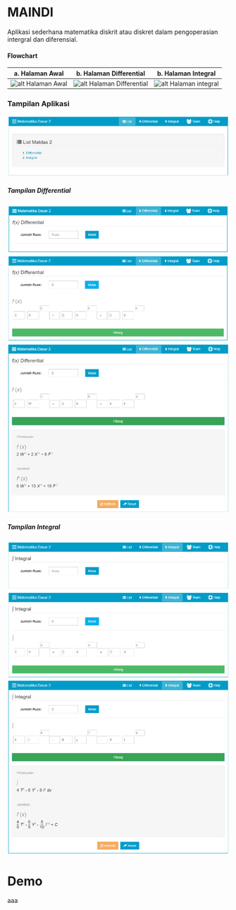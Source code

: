 # MAINDI
Aplikasi sederhana matematika diskrit atau diskret dalam pengoperasian intergral dan diferensial.

#### Flowchart
| a. Halaman Awal | b. Halaman Differential | b. Halaman Integral |
| ----------- | ----------- | ----------- |
| ![alt Halaman Awal](http://i1382.photobucket.com/albums/ah258/romadhonbyar/Github/MAINDI/halaman%20awal%20aplikasi%20maindi_zpsqvfxrxq8.png) | ![alt Halaman Differential](https://i1382.photobucket.com/albums/ah258/romadhonbyar/Github/MAINDI/halaman%20differensial%20aplikasi%20maindi_zps2atgyl4m.png) | ![alt Halaman integral](http://i1382.photobucket.com/albums/ah258/romadhonbyar/Github/MAINDI/halaman%20integral%20aplikasi%20maindi_zpscbblmws1.png) |


### Tampilan Aplikasi
![alt Tampilan awal](https://raw.githubusercontent.com/romadhonbyar/MAINDI/master/image/tampilan-awal.PNG)

##### Tampilan Differential
![alt Tampilan tab differential pada aplikasi MAINDI](https://raw.githubusercontent.com/romadhonbyar/MAINDI/master/image/tampilan-differential.PNG)
![alt Tampilan tab differential input pada aplikasi MAINDI](https://raw.githubusercontent.com/romadhonbyar/MAINDI/master/image/tampilan-differential-input.PNG)
![alt Tampilan tab differential output pada aplikasi MAINDI](https://raw.githubusercontent.com/romadhonbyar/MAINDI/master/image/tampilan-differential-output.PNG)

##### Tampilan Integral
![alt Tampilan tab integral pada aplikasi MAINDI](https://raw.githubusercontent.com/romadhonbyar/MAINDI/master/image/tampilan-integral.PNG)
![alt Tampilan tab integral input pada aplikasi MAINDI](https://raw.githubusercontent.com/romadhonbyar/MAINDI/master/image/tampilan-integral-input.PNG)
![alt Tampilan tab integral output pada aplikasi MAINDI](https://raw.githubusercontent.com/romadhonbyar/MAINDI/master/image/tampilan-integral-output.PNG)

# Demo
aaa




